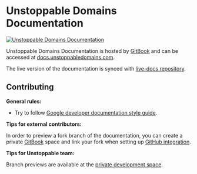 # Unstoppable Domains Documentation

[![Unstoppable Domains Documentation](https://img.shields.io/badge/docs-unstoppabledomains.com-blue)](https://docs.unstoppabledomains.com/)

Unstoppable Domains Documentation is hosted by [GitBook](https://www.gitbook.com/) and can be accessed at
[docs.unstoppabledomains.com](https://docs.unstoppabledomains.com/).

The live version of the documentation is synced with [live-docs repository](https://github.com/unstoppabledomains/live-docs).

## Contributing

**General rules:**

- Try to follow [Google developer documentation style guide](https://developers.google.com/style).

**Tips for external contributors:**

In order to preview a fork branch of the documentation, you can create a private [GitBook](https://www.gitbook.com/)
space and link your fork when setting up [GitHub integration](https://docs.gitbook.com/integrations/github).

**Tips for Unstoppable team:**

Branch previews are available at the [private development space](https://app.gitbook.com/@unstoppable-domains/s/unstoppable-docs-dev/).
